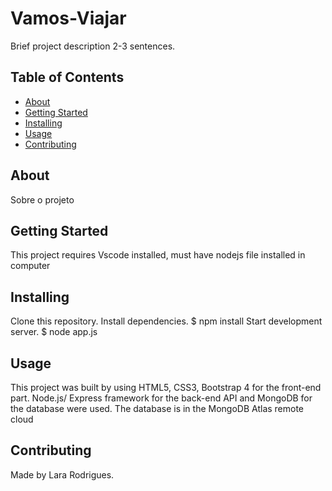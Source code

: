 # Vamos-Viajar
Brief project description 2-3 sentences.

## Table of Contents

- [About](#about)
- [Getting Started](#getting_started)
- [Installing](#installing)
- [Usage](#usage)
- [Contributing](#contributing)

## About
Sobre o projeto

## Getting Started
This project requires Vscode installed, must have nodejs file installed in computer 

## Installing
Clone this repository.
Install dependencies.
$ npm install
Start development server.
$ node app.js

## Usage
This project was built by using HTML5, CSS3, Bootstrap 4 for the front-end part.
Node.js/ Express framework for the back-end API and MongoDB for the database were used.
The database is in the MongoDB Atlas remote cloud

## Contributing
Made by Lara Rodrigues.
